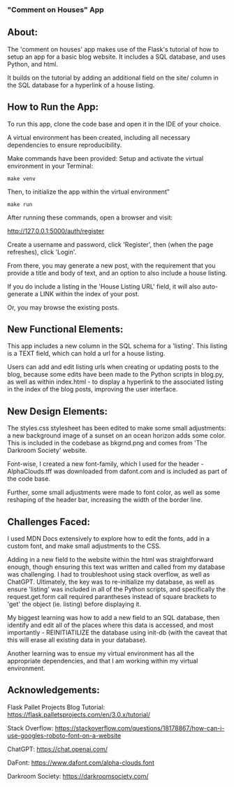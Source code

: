 ### "Comment on Houses" App


## About:
The 'comment on houses' app makes use of the Flask's tutorial of how to setup an app for a basic blog website. It includes a SQL database, and uses Python, and html. 

It builds on the tutorial by adding an additional field on the site/ column in the SQL database for a hyperlink of a house listing. 

## How to Run the App:
To run this app, clone the code base and open it in the IDE of your choice.

A virtual environment has been created, including
all necessary dependencies to ensure reproducibility. 

Make commands have been provided: Setup and activate the virtual environment in your Terminal:

```make venv```

Then, to initialize the app within the virtual environment"

```make run```

After running these commands, open a browser and visit: 

http://127.0.0.1:5000/auth/register

Create a username and password, click 'Register', then (when the page refreshes), click 'Login'. 

From there, you may generate a new post, with the requirement that you provide a title and body of text, and an option to also include a house listing. 

If you do include a listing in the 'House Listing URL' field, it will also auto-generate a LINK within the index of your post.

Or, you may browse the existing posts.


## New Functional Elements:

This app includes a new column in the SQL schema for a 'listing'.
This listing is a TEXT field, which can hold a url for a house listing. 

Users can add and edit listing urls when creating or updating posts to the blog, because some edits have been made to the Python scripts in blog.py, as well as within index.html - to display a hyperlink to the associated listing in the index of the blog posts, improving the user interface.

## New Design Elements:
The styles.css stylesheet has been edited to make some small adjustments: a new background image of a sunset on an ocean horizon adds some color. This is included in the codebase as bkgrnd.png and comes from 'The Darkroom Society' website. 

Font-wise, I created a new font-family, which I used for the header - AlphaClouds.tff was downloaded from dafont.com and is included as part of the code base.

Further, some small adjustments were made to font color, as well as some reshaping of the header bar, increasing the width of the border line. 

## Challenges Faced:
I used MDN Docs extensively to explore how to edit the fonts, add in a custom font, and make small adjustments to the CSS.

Adding in a new field to the website within the html was straightforward enough, though ensuring this text was written and called from my database was challenging. I had to troubleshoot using stack overflow, as well as ChatGPT. Ultimately, the key was to re-initialize my database, as well as ensure 'listing' was included in all of the Python scripts, and specifically the request.get.form call required parantheses instead of square brackets to 'get' the object (ie. listing) before displaying it.

My biggest learning was how to add a new field to an SQL database, then identify and edit all of the places where this data is accessed, and most importantly - REINITIATILIZE the database using init-db (with the caveat that this will erase all existing data in your database).

Another learning was to ensue my virtual environment has all the appropriate dependencies, and that I am working within my virtual environment. 

## Acknowledgements:
Flask Pallet Projects Blog Tutorial: https://flask.palletsprojects.com/en/3.0.x/tutorial/

Stack Overflow: https://stackoverflow.com/questions/18178867/how-can-i-use-googles-roboto-font-on-a-website

ChatGPT: https://chat.openai.com/

DaFont: https://www.dafont.com/alpha-clouds.font

Darkroom Society: https://darkroomsociety.com/
